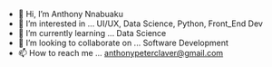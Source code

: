 - 👋 Hi, I’m Anthony Nnabuaku
- 👀 I’m interested in ... UI/UX, Data Science, Python, Front_End Dev
- 🌱 I’m currently learning ... Data Science
- 💞️ I’m looking to collaborate on ... Software Development
- 📫 How to reach me ... anthonypeterclaver@gmail.com

<!---
Azaman99/Azaman99 is a ✨ special ✨ repository because its `README.md` (this file) appears on your GitHub profile.
You can click the Preview link to take a look at your changes.
--->
